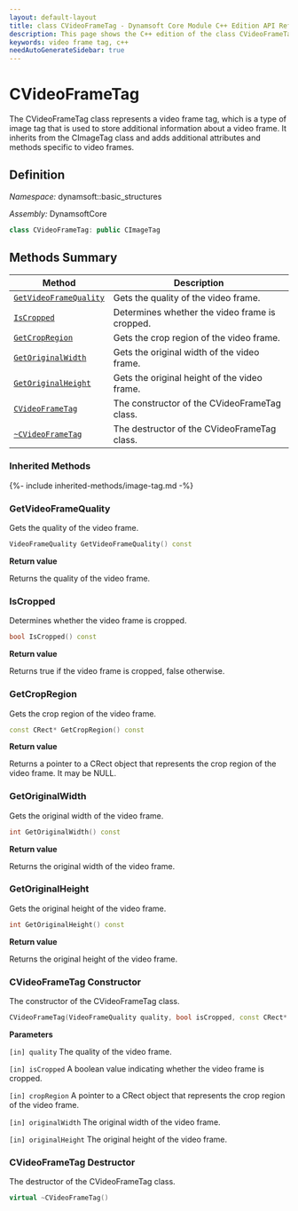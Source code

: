 ```yaml
---
layout: default-layout
title: class CVideoFrameTag - Dynamsoft Core Module C++ Edition API Reference
description: This page shows the C++ edition of the class CVideoFrameTag in Dynamsoft Core Module.
keywords: video frame tag, c++
needAutoGenerateSidebar: true
---
```


# CVideoFrameTag

The CVideoFrameTag class represents a video frame tag, which is a type of image tag that is used to store additional information about a video frame. It inherits from the CImageTag class and adds additional attributes and methods specific to video frames.

## Definition

*Namespace:* dynamsoft::basic_structures

*Assembly:* DynamsoftCore

```cpp
class CVideoFrameTag: public CImageTag 
```

## Methods Summary

| Method               | Description |
|----------------------|-------------|
| [`GetVideoFrameQuality`](#getvideoframequality) | Gets the quality of the video frame.|
| [`IsCropped`](#iscropped) | Determines whether the video frame is cropped. |
| [`GetCropRegion`](#getcropregion) | Gets the crop region of the video frame. |
| [`GetOriginalWidth`](#getoriginalwidth) | Gets the original width of the video frame. |
| [`GetOriginalHeight`](#getoriginalheight) | Gets the original height of the video frame. |
| [`CVideoFrameTag`](#cvideoframetag-constructor) | The constructor of the CVideoFrameTag class. |
| [`~CVideoFrameTag`](#cvideoframetag-destructor) | The destructor of the CVideoFrameTag class. |

### Inherited Methods

{%- include inherited-methods/image-tag.md -%}

### GetVideoFrameQuality

Gets the quality of the video frame.

```cpp
VideoFrameQuality GetVideoFrameQuality() const
```

**Return value**

Returns the quality of the video frame.

### IsCropped

Determines whether the video frame is cropped.

```cpp
bool IsCropped() const
```

**Return value**

Returns true if the video frame is cropped, false otherwise.

### GetCropRegion

Gets the crop region of the video frame.

```cpp
const CRect* GetCropRegion() const
```

**Return value**

Returns a pointer to a CRect object that represents the crop region of the video frame. It may be NULL.

### GetOriginalWidth

Gets the original width of the video frame.

```cpp
int GetOriginalWidth() const
```

**Return value**

Returns the original width of the video frame.

### GetOriginalHeight

Gets the original height of the video frame.

```cpp
int GetOriginalHeight() const
```

**Return value**

Returns the original height of the video frame.

### CVideoFrameTag Constructor

The constructor of the CVideoFrameTag class.

```cpp
CVideoFrameTag(VideoFrameQuality quality, bool isCropped, const CRect* cropRegion, int originalWidth, int originalHidth)
```

**Parameters**

`[in] quality` The quality of the video frame.

`[in] isCropped` A boolean value indicating whether the video frame is cropped.

`[in] cropRegion` A pointer to a CRect object that represents the crop region of the video frame.

`[in] originalWidth` The original width of the video frame.

`[in] originalHeight` The original height of the video frame.

### CVideoFrameTag Destructor

The destructor of the CVideoFrameTag class.

```cpp
virtual ~CVideoFrameTag()
```

